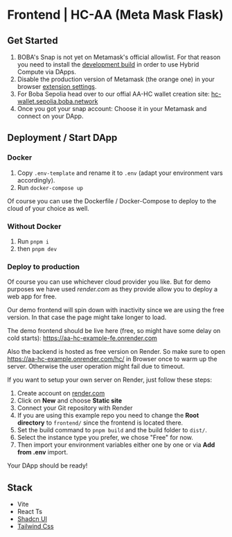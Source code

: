 # Frontend | HC-AA (Meta Mask Flask)

## Get Started
1. BOBA's Snap is not yet on Metamask's official allowlist. For that reason you need to install the [development build](https://chromewebstore.google.com/detail/metamask-flask-developmen/ljfoeinjpaedjfecbmggjgodbgkmjkjk) in order to use Hybrid Compute via DApps.
2. Disable the production version of Metamask (the orange one) in your browser [extension settings](chrome://extensions/). 
3. For Boba Sepolia head over to our offial AA-HC wallet creation site: [hc-wallet.sepolia.boba.network](https://hc-wallet.sepolia.boba.network/)
4. Once you got your snap account: Choose it in your Metamask and connect on your DApp.

## Deployment / Start DApp
### Docker
1. Copy `.env-template` and rename it to `.env` (adapt your environment vars accordingly).
2. Run `docker-compose up`

Of course you can use the Dockerfile / Docker-Compose to deploy to the cloud of your choice as well.

### Without Docker
1. Run `pnpm i`
2. then `pnpm dev`

### Deploy to production
Of course you can use whichever cloud provider you like. But for demo purposes we have used *render.com* as they provide allow you to deploy a web app for free.

Our demo frontend will spin down with inactivity since we are using the free version. In that case the page might take longer to load.

The demo frontend should be live here (free, so might have some delay on cold starts):
https://aa-hc-example-fe.onrender.com

Also the backend is hosted as free version on Render. So make sure to open https://aa-hc-example.onrender.com/hc/ in Browser once to warm up the server. Otherwise the user operation might fail due to timeout.

If you want to setup your own server on Render, just follow these steps:
1. Create account on [render.com](https://render.com)
2. Click on **New** and choose **Static site**
3. Connect your Git repository with Render
4. If you are using this example repo you need to change the **Root directory** to `frontend/` since the frontend is located there.
5. Set the build command to `pnpm build` and the build folder to `dist/`.
6. Select the instance type you prefer, we chose "Free" for now.
7. Then import your environment variables either one by one or via **Add from .env** import.


Your DApp should be ready!

## Stack 
- Vite 
- React Ts
- [Shadcn UI](https://ui.shadcn.com/docs) 
- [Tailwind Css](https://tailwindcss.com/docs/installation)
